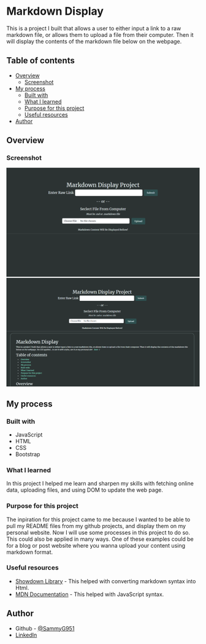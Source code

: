 # Markdown Display  

This is a project I built that allows a user to either input a link to a raw markdown file, or allows them to upload a file from their computer. Then it will display the contents of the markdown file below on the webpage.

## Table of contents

- [Overview](#overview)
  - [Screenshot](#screenshot)
- [My process](#my-process)
  - [Built with](#built-with)
  - [What I learned](#what-i-learned)
  - [Purpose for this project](#purpose-for-this-project)
  - [Useful resources](#useful-resources)
- [Author](#author)

## Overview

### Screenshot

![Screenshot Without Content](/Screenshot-no-content.png)
![Screenshot With Content](/Screenshot-content.png)

## My process

### Built with

- JavaScript
- HTML
- CSS
- Bootstrap

### What I learned

In this project I helped me learn and sharpen my skills with fetching online data, uploading files, and using DOM to update the web page.


### Purpose for this project

The inpiration for this project came to me because I wanted to be able to pull my README files from my github projects, and display them on my personal website. Now I will use some processes in this project to do so. This could also be applied in many ways. One of these examples could be for a blog or post website where you wanna upload your content using markdown format.


### Useful resources

- [Showdown Library](https://github.com/showdownjs/showdown) - This helped with converting markdown syntax into Html.
- [MDN Documentation](https://developer.mozilla.org/en-US/docs/Web/JavaScript) - This helped with JavaScript syntax.

## Author

- Github - [@SammyG951](https://github.com/SammyG951)
- [LinkedIn](https://www.linkedin.com/in/samuel-gonzalez-iii-b8057b1a3/)
